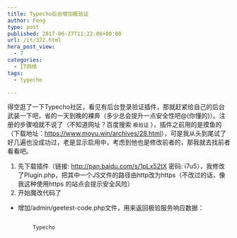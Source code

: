 ```yaml
---
title: Typecho后台增加极验证
author: Feng
type: post
published: 2017-06-27T11:22:06+00:00
url: /it/372.html
hera_post_view:
  - 7
categories:
  - IT网络
tags:
  - typecho

---
```

得空逛了一下Typecho社区，看见有后台登录验证插件，那就赶紧给自己的后台武装一下吧，省的一天到晚的裸奔（多少总会提升一点安全性吧@(你懂的)）。注册的步骤咱就不说了（不知道网址？百度搜索 `极验证` ），插件之前用的是摸鱼的（下载地址：<https://www.moyu.win/archives/28.html>），可是我从头到尾试了好几遍也没成功过，老是显示启用中，考虑到他也是修改前者的，那我就去找前者看看吧。

  1. 先下载插件（链接: <http://pan.baidu.com/s/1pLx52tX> 密码: i7u5），我修改了Plugin.php，把其中一个JS文件的路径由http改为https（不改过的话，像我这种使用https 的站点会提示安全风险）
  2. 开始魔改代码了

  * 增加/admin/geetest-code.php文件，用来返回极验服务响应数据：

<pre><code class="lang-php">
        Typecho</code></pre>